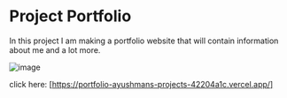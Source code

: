 # Project Portfolio

In this project I am making a portfolio website that will contain information about me and a lot more.

![image](https://github.com/user-attachments/assets/08ec40a6-f3d8-4684-be1b-dc98b1f2ba1b)

click here: [https://portfolio-ayushmans-projects-42204a1c.vercel.app/]
